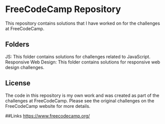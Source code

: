 # FreeCodeCamp Repository

This repository contains solutions that I have worked on for the challenges at FreeCodeCamp.

## Folders

JS: This folder contains solutions for challenges related to JavaScript.
Responsive Web Design: This folder contains solutions for responsive web design challenges.

## License
The code in this repository is my own work and was created as part of the challenges at FreeCodeCamp. Please see the original challenges on the FreeCodeCamp website for more details.

##Links
https://www.freecodecamp.org/
